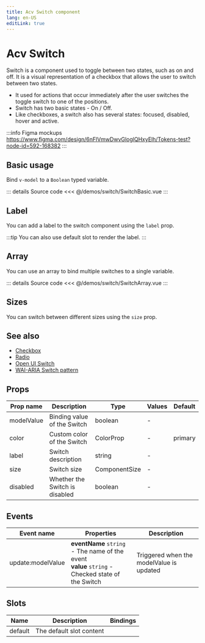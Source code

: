 ```yaml
---
title: Acv Switch component
lang: en-US
editLink: true
---
```


# Acv Switch

Switch is a component used to toggle between two states, such as on and off.
It is a visual representation of a checkbox that allows the user to switch between two states.

- It used for actions that occur immediately after the user switches the toggle switch to one of the positions.
- Switch has two basic states - On / Off.
- Like checkboxes, a switch also has several states: focused, disabled, hover and active.

:::info Figma mockups
https://www.figma.com/design/6nFlVmwDwvGloglQHxyElh/Tokens-test?node-id=592-168382
:::

## Basic usage

Bind `v-model` to a `Boolean` typed variable.

<SwitchBasic />

::: details Source code
<<< @/demos/switch/SwitchBasic.vue
:::

## Label

You can add a label to the switch component using the `label` prop.

<SwitchLabel />

:::tip
You can also use default slot to render the label.
:::

## Array

You can use an array to bind multiple switches to a single variable.

<SwitchArray />

::: details Source code
<<< @/demos/switch/SwitchArray.vue
:::

## Sizes

You can switch between different sizes using the `size` prop.

<SwitchSizes />

## See also

- [Checkbox](../checkbox)
- [Radio](../radio)
- [Open UI Switch](https://open-ui.org/components/switch/)
- [WAI-ARIA Switch pattern](https://www.w3.org/WAI/ARIA/apg/patterns/switch/)

## Props

| Prop name  | Description                    | Type          | Values | Default |
| ---------- | ------------------------------ | ------------- | ------ | ------- |
| modelValue | Binding value of the Switch    | boolean       | -      |         |
| color      | Custom color of the Switch     | ColorProp     | -      | primary |
| label      | Switch description             | string        | -      |         |
| size       | Switch size                    | ComponentSize | -      |         |
| disabled   | Whether the Switch is disabled | boolean       | -      |         |

## Events

| Event name        | Properties                                                                                          | Description                              |
| ----------------- | --------------------------------------------------------------------------------------------------- | ---------------------------------------- |
| update:modelValue | **eventName** `string` - The name of the event<br/>**value** `string` - Checked state of the Switch | Triggered when the modelValue is updated |

## Slots

| Name    | Description              | Bindings |
| ------- | ------------------------ | -------- |
| default | The default slot content |          |
